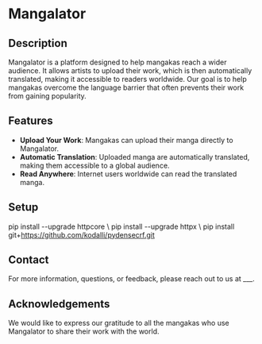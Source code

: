 # Mangalator

## Description

Mangalator is a platform designed to help mangakas reach a wider audience. It allows artists to upload their work, which is then automatically translated, making it accessible to readers worldwide. Our goal is to help mangakas overcome the language barrier that often prevents their work from gaining popularity.

## Features

- **Upload Your Work**: Mangakas can upload their manga directly to Mangalator.
- **Automatic Translation**: Uploaded manga are automatically translated, making them accessible to a global audience.
- **Read Anywhere**: Internet users worldwide can read the translated manga.

## Setup

pip install --upgrade httpcore \\
pip install --upgrade httpx \\
pip install git+https://github.com/kodalli/pydensecrf.git

## Contact

For more information, questions, or feedback, please reach out to us at ___.

## Acknowledgements

We would like to express our gratitude to all the mangakas who use Mangalator to share their work with the world.

